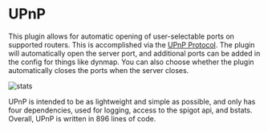 # UPnP

This plugin allows for automatic opening of user-selectable ports on supported routers. This is accomplished via the [UPnP Protocol](https://en.wikipedia.org/wiki/Universal_Plug_and_Play). The plugin will automatically open the server port, and additional ports can be added in the config for things like dynmap. You can also choose whether the plugin automatically closes the ports when the server closes.

![stats](https://bstats.org/signatures/bukkit/UPnP.svg)

UPnP is intended to be as lightweight and simple as possible, and only has four dependencies, used for logging, access to the spigot api, and bstats. Overall, UPnP is written in 896 lines of code.
